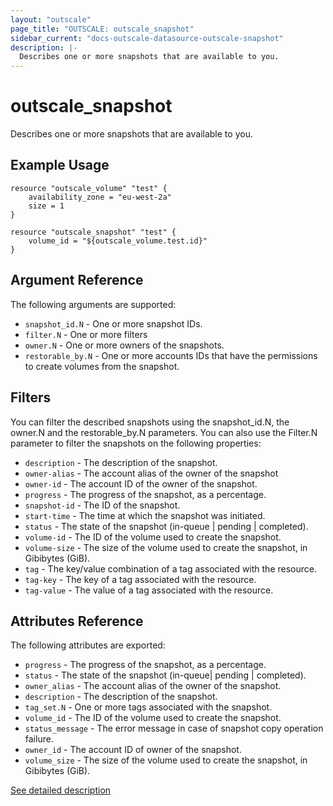 ```yaml
---
layout: "outscale"
page_title: "OUTSCALE: outscale_snapshot"
sidebar_current: "docs-outscale-datasource-outscale-snapshot"
description: |-
  Describes one or more snapshots that are available to you.
---
```


# outscale_snapshot

Describes one or more snapshots that are available to you.

## Example Usage

```hcl
resource "outscale_volume" "test" {
    availability_zone = "eu-west-2a"
    size = 1
}

resource "outscale_snapshot" "test" {
    volume_id = "${outscale_volume.test.id}"
}
```

## Argument Reference

The following arguments are supported:

* `snapshot_id.N` - One or more snapshot IDs.
* `filter.N` - One or more filters
* `owner.N` - One or more owners of the snapshots.
* `restorable_by.N` - One or more accounts IDs that have the permissions to create volumes from the snapshot.

## Filters

You can filter the described snapshots using the snapshot_id.N, the owner.N and the restorable_by.N parameters.
You can also use the Filter.N parameter to filter the snapshots on the following properties:

* `description` - The description of the snapshot.
* `owner-alias` - The account alias of the owner of the snapshot
* `owner-id` - The account ID of the owner of the snapshot.
* `progress` - The progress of the snapshot, as a percentage.
* `snapshot-id` - The ID of the snapshot.
* `start-time` - The time at which the snapshot was initiated.
* `status` - The state of the snapshot (in-queue | pending | completed).
* `volume-id` - The ID of the volume used to create the snapshot.
* `volume-size` - The size of the volume used to create the snapshot, in Gibibytes (GiB).
* `tag` - The key/value combination of a tag associated with the resource.
* `tag-key` - The key of a tag associated with the resource.
* `tag-value` - The value of a tag associated with the resource.

## Attributes Reference

The following attributes are exported:

* `progress` - The progress of the snapshot, as a percentage.
* `status` - The state of the snapshot (in-queue| pending | completed).
* `owner_alias` - The account alias of the owner of the snapshot.
* `description` - The description of the snapshot.
* `tag_set.N` - One or more tags associated with the snapshot.
* `volume_id` - The ID of the volume used to create the snapshot.
* `status_message` - The error message in case of snapshot copy operation failure.
* `owner_id` - The account ID of owner of the snapshot.
* `volume_size` - The size of the volume used to create the snapshot, in Gibibytes (GiB).

[See detailed description](http://docs.outscale.com/api_fcu/operations/Action_DescribeSnapshots_get.html#_api_fcu-action_describesnapshots_get)
